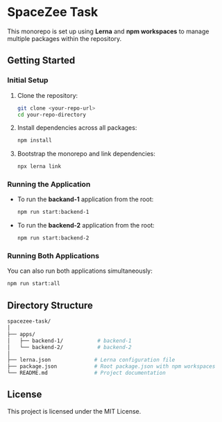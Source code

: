 # **SpaceZee Task**

This monorepo is set up using **Lerna** and **npm workspaces** to manage multiple packages within the repository.

## **Getting Started**

### **Initial Setup**

1. Clone the repository:

   ```bash
   git clone <your-repo-url>
   cd your-repo-directory
   ```

2. Install dependencies across all packages:

   ```bash
   npm install
   ```

3. Bootstrap the monorepo and link dependencies:

   ```bash
   npx lerna link
   ```

### **Running the Application**

- To run the **backand-1** application from the root:

  ```bash
  npm run start:backend-1
  ```

- To run the **backend-2** application from the root:

  ```bash
  npm run start:backend-2
  ```

### **Running Both Applications**

You can also run both applications simultaneously:

```bash
npm run start:all
```

## **Directory Structure**

```bash
spacezee-task/
│
├── apps/
│   ├── backend-1/           # backend-1
│   └── backend-2/           # backend-2
│
├── lerna.json              # Lerna configuration file
├── package.json            # Root package.json with npm workspaces
└── README.md               # Project documentation
```

## **License**

This project is licensed under the MIT License.